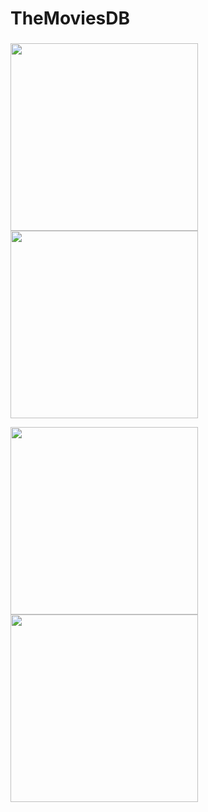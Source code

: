 # TheMoviesDB


###
<img width="300"   src="https://user-images.githubusercontent.com/39907533/89515959-9ed7e900-d7f9-11ea-9787-d33de1dd4885.jpeg"> <img width="300" src="https://user-images.githubusercontent.com/39907533/89515954-9da6bc00-d7f9-11ea-9f3f-2f18e3e98e60.jpeg">

<img width="300"   src="https://user-images.githubusercontent.com/39907533/89515949-9bdcf880-d7f9-11ea-9fbe-a201ee3b2f23.jpeg"><img width="300"   src="https://user-images.githubusercontent.com/39907533/89515935-98497180-d7f9-11ea-9cae-c7d0bc492883.jpeg">

